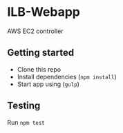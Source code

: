 # ILB-Webapp
AWS EC2 controller

## Getting started

- Clone this repo
- Install dependencies (`npm install`)
- Start app using (`gulp`)

## Testing
Run `npm test`
